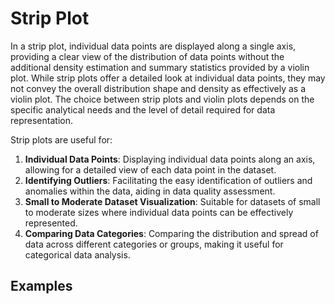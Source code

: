 # Strip Plot

In a strip plot, individual data points are displayed along a single axis, providing a clear view of the distribution of data points without the additional density estimation and summary statistics provided by a violin plot. While strip plots offer a detailed look at individual data points, they may not convey the overall distribution shape and density as effectively as a violin plot. The choice between strip plots and violin plots depends on the specific analytical needs and the level of detail required for data representation.

Strip plots are useful for:

1. **Individual Data Points**: Displaying individual data points along an axis, allowing for a detailed view of each data point in the dataset.
2. **Identifying Outliers**: Facilitating the easy identification of outliers and anomalies within the data, aiding in data quality assessment.
3. **Small to Moderate Dataset Visualization**: Suitable for datasets of small to moderate sizes where individual data points can be effectively represented.
4. **Comparing Data Categories**: Comparing the distribution and spread of data across different categories or groups, making it useful for categorical data analysis.

## Examples
